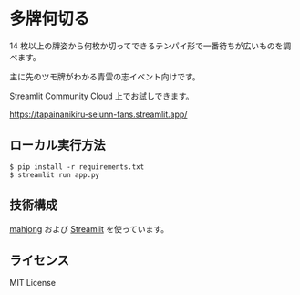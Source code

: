 # 多牌何切る

14 枚以上の牌姿から何枚か切ってできるテンパイ形で一番待ちが広いものを調べます。

主に先のツモ牌がわかる青雲の志イベント向けです。

Streamlit Community Cloud 上でお試しできます。

https://tapainanikiru-seiunn-fans.streamlit.app/

## ローカル実行方法

```
$ pip install -r requirements.txt
$ streamlit run app.py
```

## 技術構成

[mahjong](https://github.com/MahjongRepository/mahjong) および [Streamlit](https://streamlit.io/) を使っています。

## ライセンス

MIT License
